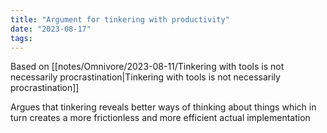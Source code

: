 ```yaml
---
title: "Argument for tinkering with productivity"
date: "2023-08-17"
tags:
---
```


Based on [[notes/Omnivore/2023-08-11/Tinkering with tools is not necessarily procrastination|Tinkering with tools is not necessarily procrastination]]

Argues that tinkering reveals better ways of thinking about things which in turn creates a more frictionless and more efficient actual implementation